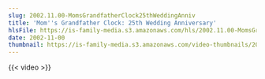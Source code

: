 ```yaml
---
slug: 2002.11.00-MomsGrandfatherClock25thWeddingAnniv
title: 'Mom''s Grandfather Clock: 25th Wedding Anniversary'
hlsFile: https://is-family-media.s3.amazonaws.com/hls/2002.11.00-MomsGrandfatherClock25thWeddingAnniv/2002.11.00-MomsGrandfatherClock25thWeddingAnniv.m3u8
date: 2002-11-00
thumbnail: https://is-family-media.s3.amazonaws.com/video-thumbnails/2002.11.00-MomsGrandfatherClock25thWeddingAnniv.png
---
```

{{< video >}}
